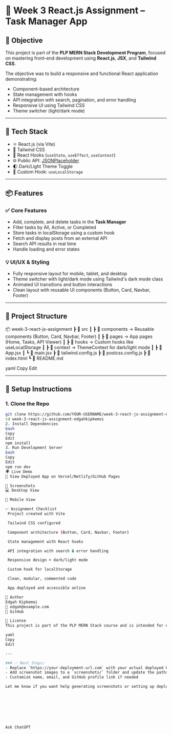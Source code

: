 # 🎨 Week 3 React.js Assignment – Task Manager App

## 🚀 Objective

This project is part of the **PLP MERN Stack Development Program**, focused on mastering front-end development using **React.js**, **JSX**, and **Tailwind CSS**.

The objective was to build a responsive and functional React application demonstrating:
- Component-based architecture
- State management with hooks
- API integration with search, pagination, and error handling
- Responsive UI using Tailwind CSS
- Theme switcher (light/dark mode)

---

## 🧱 Tech Stack

- ⚛️ React.js (via Vite)
- 🎨 Tailwind CSS
- 🔁 React Hooks (`useState`, `useEffect`, `useContext`)
- 🌐 Public API: [JSONPlaceholder](https://jsonplaceholder.typicode.com/)
- 🌓 Dark/Light Theme Toggle
- 🧠 Custom Hook: `useLocalStorage`

---

## 📦 Features

### ✅ Core Features
- Add, complete, and delete tasks in the **Task Manager**
- Filter tasks by All, Active, or Completed
- Store tasks in localStorage using a custom hook
- Fetch and display posts from an external API
- Search API results in real time
- Handle loading and error states

### 💡 UI/UX & Styling
- Fully responsive layout for mobile, tablet, and desktop
- Theme switcher with light/dark mode using Tailwind's dark mode class
- Animated UI transitions and button interactions
- Clean layout with reusable UI components (Button, Card, Navbar, Footer)

---

## 📁 Project Structure

📦 week-3-react-js-assignment
┣ 📂 src
┃ ┣ 📂 components → Reusable components (Button, Card, Navbar, Footer)
┃ ┣ 📂 pages → App pages (Home, Tasks, API Viewer)
┃ ┣ 📂 hooks → Custom hooks like useLocalStorage
┃ ┣ 📂 context → ThemeContext for dark/light mode
┃ ┣ 📜 App.jsx
┃ ┗ 📜 main.jsx
┣ 📜 tailwind.config.js
┣ 📜 postcss.config.js
┣ 📜 index.html
┗ 📜 README.md

yaml
Copy
Edit

---

## 🔧 Setup Instructions

### 1. Clone the Repo
```bash
git clone https://github.com/YOUR-USERNAME/week-3-react-js-assignment-edgahkipkemoi.git
cd week-3-react-js-assignment-edgahkipkemoi
2. Install Dependencies
bash
Copy
Edit
npm install
3. Run Development Server
bash
Copy
Edit
npm run dev
🌍 Live Demo
🔗 View Deployed App on Vercel/Netlify/GitHub Pages

📸 Screenshots
💻 Desktop View

📱 Mobile View

✅ Assignment Checklist
 Project created with Vite

 Tailwind CSS configured

 Component architecture (Button, Card, Navbar, Footer)

 State management with React hooks

 API integration with search & error handling

 Responsive design + dark/light mode

 Custom hook for localStorage

 Clean, modular, commented code

 App deployed and accessible online

🧠 Author
Edgah Kipkemoi
📧 edgah@example.com
🔗 GitHub

📃 License
This project is part of the PLP MERN Stack course and is intended for educational purposes.

yaml
Copy
Edit

---

### ✅ Next Steps:
- Replace `https://your-deployment-url.com` with your actual deployed URL
- Add screenshot images to a `screenshots/` folder and update the paths
- Customize name, email, and GitHub profile link if needed

Let me know if you want help generating screenshots or setting up deployment!








Ask ChatGPT
